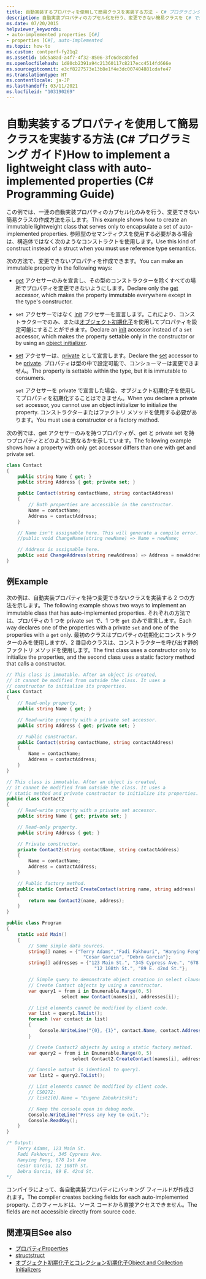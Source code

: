 ```yaml
---
title: 自動実装するプロパティを使用して簡易クラスを実装する方法 - C# プログラミング ガイド
description: 自動実装プロパティのカプセル化を行う、変更できない簡易クラスを C# で作成する方法について説明します。 実装方法は 2 つあります。
ms.date: 07/20/2015
helpviewer_keywords:
- auto-implemented properties [C#]
- properties [C#], auto-implemented
ms.topic: how-to
ms.custom: contperf-fy21q2
ms.assetid: 1dc5a8ad-a4f7-4f32-8506-3fc6d8c8bfed
ms.openlocfilehash: 1d80cb2391a94c21360117c8217ecc4514fd666e
ms.sourcegitcommit: e3cf8227573e13b8e1f4e3dc007404881cdafe47
ms.translationtype: HT
ms.contentlocale: ja-JP
ms.lasthandoff: 03/11/2021
ms.locfileid: "103190269"
---
```

# <a name="how-to-implement-a-lightweight-class-with-auto-implemented-properties-c-programming-guide"></a><span data-ttu-id="45e4d-104">自動実装するプロパティを使用して簡易クラスを実装する方法 (C# プログラミング ガイド)</span><span class="sxs-lookup"><span data-stu-id="45e4d-104">How to implement a lightweight class with auto-implemented properties (C# Programming Guide)</span></span>

<span data-ttu-id="45e4d-105">この例では、一連の自動実装プロパティのカプセル化のみを行う、変更できない簡易クラスの作成方法を示します。</span><span class="sxs-lookup"><span data-stu-id="45e4d-105">This example shows how to create an immutable lightweight class that serves only to encapsulate a set of auto-implemented properties.</span></span> <span data-ttu-id="45e4d-106">参照型のセマンティクスを使用する必要がある場合は、構造体ではなく次のようなコンストラクトを使用します。</span><span class="sxs-lookup"><span data-stu-id="45e4d-106">Use this kind of construct instead of a struct when you must use reference type semantics.</span></span>

<span data-ttu-id="45e4d-107">次の方法で、変更できないプロパティを作成できます。</span><span class="sxs-lookup"><span data-stu-id="45e4d-107">You can make an immutable property in the following ways:</span></span>

- <span data-ttu-id="45e4d-108">[get](../../language-reference/keywords/get.md) アクセサーのみを宣言し、その型のコンストラクターを除くすべての場所でプロパティを変更できないようにします。</span><span class="sxs-lookup"><span data-stu-id="45e4d-108">Declare only the [get](../../language-reference/keywords/get.md) accessor, which makes the property immutable everywhere except in the type's constructor.</span></span>

- <span data-ttu-id="45e4d-109">`set` アクセサーではなく [init](../../language-reference/keywords/init.md) アクセサーを宣言します。これにより、コンストラクターでのみ、または[オブジェクト初期化子](object-and-collection-initializers.md)を使用してプロパティを設定可能にすることができます。</span><span class="sxs-lookup"><span data-stu-id="45e4d-109">Declare an [init](../../language-reference/keywords/init.md) accessor instead of a `set` accessor, which makes the property settable only in the constructor or by using an [object initializer](object-and-collection-initializers.md).</span></span>

- <span data-ttu-id="45e4d-110">[set](../../language-reference/keywords/set.md) アクセサーは、[private](../../language-reference/keywords/private.md) として宣言します。</span><span class="sxs-lookup"><span data-stu-id="45e4d-110">Declare the [set](../../language-reference/keywords/set.md) accessor to be [private](../../language-reference/keywords/private.md).</span></span>  <span data-ttu-id="45e4d-111">プロパティは型の中で設定可能で、コンシューマーは変更できません。</span><span class="sxs-lookup"><span data-stu-id="45e4d-111">The property is settable within the type, but it is immutable to consumers.</span></span>

  <span data-ttu-id="45e4d-112">`set` アクセサーを private で宣言した場合、オブジェクト初期化子を使用してプロパティを初期化することはできません。</span><span class="sxs-lookup"><span data-stu-id="45e4d-112">When you declare a private `set` accessor, you cannot use an object initializer to initialize the property.</span></span> <span data-ttu-id="45e4d-113">コンストラクターまたはファクトリ メソッドを使用する必要があります。</span><span class="sxs-lookup"><span data-stu-id="45e4d-113">You must use a constructor or a factory method.</span></span>

<span data-ttu-id="45e4d-114">次の例では、get アクセサーのみを持つプロパティが、get と private set を持つプロパティとどのように異なるかを示しています。</span><span class="sxs-lookup"><span data-stu-id="45e4d-114">The following example shows how a property with only get accessor differs than one with get and private set.</span></span>

```csharp
class Contact
{
    public string Name { get; }
    public string Address { get; private set; }

    public Contact(string contactName, string contactAddress)
    {
        // Both properties are accessible in the constructor.
        Name = contactName;
        Address = contactAddress;
    }

    // Name isn't assignable here. This will generate a compile error.
    //public void ChangeName(string newName) => Name = newName;

    // Address is assignable here.
    public void ChangeAddress(string newAddress) => Address = newAddress
}
```

## <a name="example"></a><span data-ttu-id="45e4d-115">例</span><span class="sxs-lookup"><span data-stu-id="45e4d-115">Example</span></span>

<span data-ttu-id="45e4d-116">次の例は、自動実装プロパティを持つ変更できないクラスを実装する 2 つの方法を示します。</span><span class="sxs-lookup"><span data-stu-id="45e4d-116">The following example shows two ways to implement an immutable class that has auto-implemented properties.</span></span> <span data-ttu-id="45e4d-117">それぞれの方法では、プロパティの 1 つを private `set` で、1 つを `get` のみで宣言します。</span><span class="sxs-lookup"><span data-stu-id="45e4d-117">Each way declares one of the properties with a private `set` and one of the properties with a `get` only.</span></span>  <span data-ttu-id="45e4d-118">最初のクラスはプロパティの初期化にコンストラクターのみを使用しますが、2 番目のクラスは、コンストラクターを呼び出す静的ファクトリ メソッドを使用します。</span><span class="sxs-lookup"><span data-stu-id="45e4d-118">The first class uses a constructor only to initialize the properties, and the second class uses a static factory method that calls a constructor.</span></span>

```csharp
// This class is immutable. After an object is created,
// it cannot be modified from outside the class. It uses a
// constructor to initialize its properties.
class Contact
{
    // Read-only property.
    public string Name { get; }

    // Read-write property with a private set accessor.
    public string Address { get; private set; }

    // Public constructor.
    public Contact(string contactName, string contactAddress)
    {
        Name = contactName;
        Address = contactAddress;
    }
}

// This class is immutable. After an object is created,
// it cannot be modified from outside the class. It uses a
// static method and private constructor to initialize its properties.
public class Contact2
{
    // Read-write property with a private set accessor.
    public string Name { get; private set; }

    // Read-only property.
    public string Address { get; }

    // Private constructor.
    private Contact2(string contactName, string contactAddress)
    {
        Name = contactName;
        Address = contactAddress;
    }

    // Public factory method.
    public static Contact2 CreateContact(string name, string address)
    {
        return new Contact2(name, address);
    }
}

public class Program
{
    static void Main()
    {
        // Some simple data sources.
        string[] names = {"Terry Adams","Fadi Fakhouri", "Hanying Feng",
                            "Cesar Garcia", "Debra Garcia"};
        string[] addresses = {"123 Main St.", "345 Cypress Ave.", "678 1st Ave",
                                "12 108th St.", "89 E. 42nd St."};

        // Simple query to demonstrate object creation in select clause.
        // Create Contact objects by using a constructor.
        var query1 = from i in Enumerable.Range(0, 5)
                    select new Contact(names[i], addresses[i]);

        // List elements cannot be modified by client code.
        var list = query1.ToList();
        foreach (var contact in list)
        {
            Console.WriteLine("{0}, {1}", contact.Name, contact.Address);
        }

        // Create Contact2 objects by using a static factory method.
        var query2 = from i in Enumerable.Range(0, 5)
                        select Contact2.CreateContact(names[i], addresses[i]);

        // Console output is identical to query1.
        var list2 = query2.ToList();

        // List elements cannot be modified by client code.
        // CS0272:
        // list2[0].Name = "Eugene Zabokritski";

        // Keep the console open in debug mode.
        Console.WriteLine("Press any key to exit.");
        Console.ReadKey();
    }
}

/* Output:
    Terry Adams, 123 Main St.
    Fadi Fakhouri, 345 Cypress Ave.
    Hanying Feng, 678 1st Ave
    Cesar Garcia, 12 108th St.
    Debra Garcia, 89 E. 42nd St.
*/
```

<span data-ttu-id="45e4d-119">コンパイラによって、各自動実装プロパティにバッキング フィールドが作成されます。</span><span class="sxs-lookup"><span data-stu-id="45e4d-119">The compiler creates backing fields for each auto-implemented property.</span></span> <span data-ttu-id="45e4d-120">このフィールドは、ソース コードから直接アクセスできません。</span><span class="sxs-lookup"><span data-stu-id="45e4d-120">The fields are not accessible directly from source code.</span></span>

## <a name="see-also"></a><span data-ttu-id="45e4d-121">関連項目</span><span class="sxs-lookup"><span data-stu-id="45e4d-121">See also</span></span>

- [<span data-ttu-id="45e4d-122">プロパティ</span><span class="sxs-lookup"><span data-stu-id="45e4d-122">Properties</span></span>](./properties.md)
- [<span data-ttu-id="45e4d-123">struct</span><span class="sxs-lookup"><span data-stu-id="45e4d-123">struct</span></span>](../../language-reference/builtin-types/struct.md)
- [<span data-ttu-id="45e4d-124">オブジェクト初期化子とコレクション初期化子</span><span class="sxs-lookup"><span data-stu-id="45e4d-124">Object and Collection Initializers</span></span>](./object-and-collection-initializers.md)
